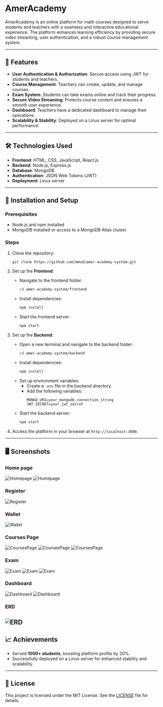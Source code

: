 
# AmerAcademy

AmerAcademy is an online platform for math courses designed to serve students and teachers with a seamless and interactive educational experience. The platform enhances learning efficiency by providing secure video streaming, user authentication, and a robust course management system.

---

## 🌟 Features
- **User Authentication & Authorization**: Secure access using JWT for students and teachers.
- **Course Management**: Teachers can create, update, and manage courses.
- **Exam System**: Students can take exams online and track their progress.
- **Secure Video Streaming**: Protects course content and ensures a smooth user experience.
- **Dashboard**: Teachers have a dedicated dashboard to manage their operations.
- **Scalability & Stability**: Deployed on a Linux server for optimal performance.

---

## 🛠️ Technologies Used
- **Frontend**: HTML, CSS, JavaScript, React.js
- **Backend**: Node.js, Express.js
- **Database**: MongoDB
- **Authentication**: JSON Web Tokens (JWT)
- **Deployment**: Linux server

---

## 🚀 Installation and Setup

### Prerequisites
- Node.js and npm installed
- MongoDB installed or access to a MongoDB Atlas cluster

### Steps
1. Clone the repository:
   ```bash
   git clone https://github.com/mmud/amer-academy-system.git
   ```

2. Set up the **Frontend**:
   - Navigate to the frontend folder:
     ```bash
     cd amer-academy-system/frontend
     ```
   - Install dependencies:
     ```bash
     npm install
     ```
   - Start the frontend server:
     ```bash
     npm start
     ```

3. Set up the **Backend**:
   - Open a new terminal and navigate to the backend folder:
     ```bash
     cd amer-academy-system/backend
     ```
   - Install dependencies:
     ```bash
     npm install
     ```
   - Set up environment variables:
     - Create a `.env` file in the backend directory.
     - Add the following variables:
       ```
       MONGO_URI=your_mongodb_connection_string
       JWT_SECRET=your_jwt_secret
       ```
   - Start the backend server:
     ```bash
     npm start
     ```

4. Access the platform in your browser at `http://localhost:3000`.

---

## 🖥️ Screenshots

### Home page
![Homepage](images/home.jpg)
![Homepage](images/home2.png)

### Register
![Register](images/register.jpg)

### Wallet
![Wallet](images/wallet.png)

### Courses Page
![CoursesPage](images/courses.jpg)
![CoursesPage](images/course.jpg)
![CoursesPage](images/couepage.jpg)

### Exam
![Exam](images/exam.jpg)
![Exam](images/exam2.png)
![Exam](images/exam3.png)


### Dashboard
![Dashboard](images/dashboard.jpg)
![Dashboard](images/dashboard2.jpg)

### ERD
![ERD](images/ameracademyERD.png)
---

## 📈 Achievements
- Served **1000+ students**, boosting platform profits by 20%.
- Successfully deployed on a Linux server for enhanced stability and scalability.

---

## 📄 License
This project is licensed under the MIT License. See the [LICENSE](LICENSE) file for details.
